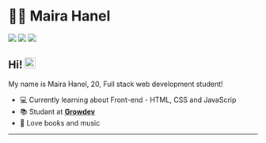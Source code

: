 # :woman_technologist: Maira Hanel

[<img src="https://img.shields.io/badge/linkedin-%230077B5.svg?&style=for-the-badge&logo=linkedin&logoColor=white"/>](https://www.linkedin.com/in/maira-joana-hanel-477516209/)
[<img src ="https://img.shields.io/badge/-Gmail-c14438?style=for-the-badge&logo=Gmail&logoColor=white">](mailto:maira.joana.hanel@gmail.com)
[<img src ="https://img.shields.io/badge/instagram-%23E4405F.svg?&style=for-the-badge&logo=instagram&logoColor=white">](https://www.instagram.com/mairajoana_/)


## Hi! <img src="https://github.com/lucasgdb/lucasgdb/blob/master/assets/hi.gif" width="22px">

My name is Maira Hanel, 20, Full stack web development student!

- :computer: Currently learning about Front-end - HTML, CSS and JavaScrip
- :books: Studant at [**Growdev**](https://www.growdev.com.br/)
- :yellow_heart: Love books and music

---
